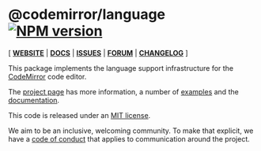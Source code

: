 # @codemirror/language [![NPM version](https://img.shields.io/npm/v/@codemirror/language.svg)](https://www.npmjs.org/package/@codemirror/language)

[ [**WEBSITE**](https://codemirror.net/) | [**DOCS**](https://codemirror.net/docs/ref/#language) | [**ISSUES**](https://github.com/codemirror/dev/issues) | [**FORUM**](https://discuss.codemirror.net/c/next/) | [**CHANGELOG**](https://github.com/codemirror/language/blob/main/CHANGELOG.md) ]

This package implements the language support infrastructure for the
[CodeMirror](https://codemirror.net/) code editor.

The [project page](https://codemirror.net/) has more information, a
number of [examples](https://codemirror.net/examples/) and the
[documentation](https://codemirror.net/docs/).

This code is released under an
[MIT license](https://github.com/codemirror/language/tree/main/LICENSE).

We aim to be an inclusive, welcoming community. To make that explicit,
we have a [code of
conduct](http://contributor-covenant.org/version/1/1/0/) that applies
to communication around the project.
